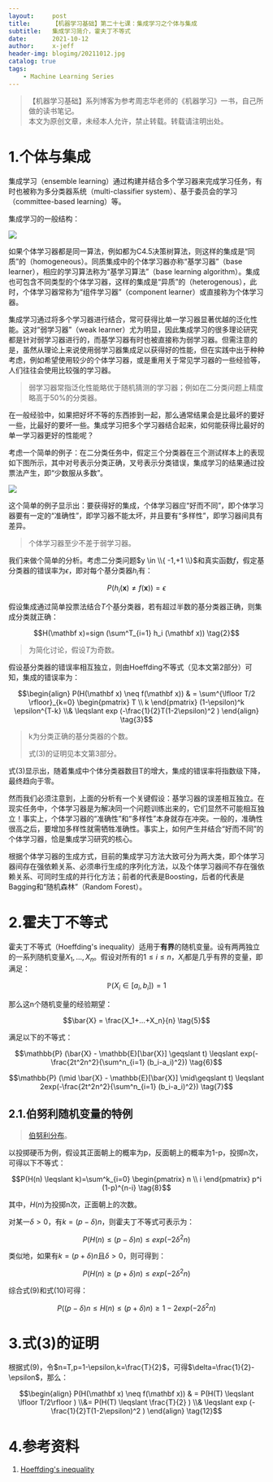 ```yaml
---
layout:     post
title:      【机器学习基础】第二十七课：集成学习之个体与集成
subtitle:   集成学习简介，霍夫丁不等式
date:       2021-10-12
author:     x-jeff
header-img: blogimg/20211012.jpg
catalog: true
tags:
    - Machine Learning Series
---
```

>【机器学习基础】系列博客为参考周志华老师的《机器学习》一书，自己所做的读书笔记。  
>本文为原创文章，未经本人允许，禁止转载。转载请注明出处。

# 1.个体与集成

集成学习（ensemble learning）通过构建并结合多个学习器来完成学习任务，有时也被称为多分类器系统（multi-classifier system）、基于委员会的学习（committee-based learning）等。

集成学习的一般结构：

![](https://xjeffblogimg.oss-cn-beijing.aliyuncs.com/BLOGIMG/BlogImage/MachineLearningSeries/Lesson27/27x1.png)

如果个体学习器都是同一算法，例如都为C4.5决策树算法，则这样的集成是“同质”的（homogeneous）。同质集成中的个体学习器亦称“基学习器”（base learner），相应的学习算法称为“基学习算法”（base learning algorithm）。集成也可包含不同类型的个体学习器，这样的集成是“异质”的（heterogenous），此时，个体学习器常称为“组件学习器”（component learner）或直接称为个体学习器。

集成学习通过将多个学习器进行结合，常可获得比单一学习器显著优越的泛化性能。这对“弱学习器”（weak learner）尤为明显，因此集成学习的很多理论研究都是针对弱学习器进行的，而基学习器有时也被直接称为弱学习器。但需注意的是，虽然从理论上来说使用弱学习器集成足以获得好的性能，但在实践中出于种种考虑，例如希望使用较少的个体学习器，或是重用关于常见学习器的一些经验等，人们往往会使用比较强的学习器。

>弱学习器常指泛化性能略优于随机猜测的学习器；例如在二分类问题上精度略高于50%的分类器。

在一般经验中，如果把好坏不等的东西掺到一起，那么通常结果会是比最坏的要好一些，比最好的要坏一些。集成学习把多个学习器结合起来，如何能获得比最好的单一学习器更好的性能呢？

考虑一个简单的例子：在二分类任务中，假定三个分类器在三个测试样本上的表现如下图所示，其中对号表示分类正确，叉号表示分类错误，集成学习的结果通过投票法产生，即“少数服从多数”。

![](https://xjeffblogimg.oss-cn-beijing.aliyuncs.com/BLOGIMG/BlogImage/MachineLearningSeries/Lesson27/27x2.png)

这个简单的例子显示出：要获得好的集成，个体学习器应“好而不同”，即个体学习器要有一定的“准确性”，即学习器不能太坏，并且要有“多样性”，即学习器间具有差异。

>个体学习器至少不差于弱学习器。

我们来做个简单的分析。考虑二分类问题$y \in \\{ -1,+1 \\}$和真实函数$f$，假定基分类器的错误率为$\epsilon$，即对每个基分类器$h_i$有：

$$P(h_i(\mathbf x) \neq f (\mathbf x))=\epsilon \tag{1}$$

假设集成通过简单投票法结合$T$个基分类器，若有超过半数的基分类器正确，则集成分类就正确：

$$H(\mathbf x)=sign (\sum^T_{i=1} h_i (\mathbf x)) \tag{2}$$

>为简化讨论，假设$T$为奇数。

假设基分类器的错误率相互独立，则由Hoeffding不等式（见本文第2部分）可知，集成的错误率为：

$$\begin{align} P(H(\mathbf x) \neq f(\mathbf x)) & = \sum^{\lfloor T/2 \rfloor}_{k=0} \begin{pmatrix} T \\ k \end{pmatrix} (1-\epsilon)^k \epsilon^{T-k} \\& \leqslant exp (-\frac{1}{2}T(1-2\epsilon)^2 ) \end{align} \tag{3}$$

>k为分类正确的基分类器的个数。
>
>式(3)的证明见本文第3部分。

式(3)显示出，随着集成中个体分类器数目T的增大，集成的错误率将指数级下降，最终趋向于零。

然而我们必须注意到，上面的分析有一个关键假设：基学习器的误差相互独立。在现实任务中，个体学习器是为解决同一个问题训练出来的，它们显然不可能相互独立！事实上，个体学习器的“准确性”和“多样性”本身就存在冲突。一般的，准确性很高之后，要增加多样性就需牺牲准确性。事实上，如何产生并结合“好而不同”的个体学习器，恰是集成学习研究的核心。

根据个体学习器的生成方式，目前的集成学习方法大致可分为两大类，即个体学习器间存在强依赖关系、必须串行生成的序列化方法，以及个体学习器间不存在强依赖关系、可同时生成的并行化方法；前者的代表是Boosting，后者的代表是Bagging和“随机森林”（Random Forest）。

# 2.霍夫丁不等式

霍夫丁不等式（Hoeffding's inequality）适用于**有界**的随机变量。设有两两独立的一系列随机变量$X_1,...,X_n$。假设对所有的$1 \leqslant i \leqslant n$，$X_i$都是几乎有界的变量，即满足：

$$\mathbb{P} (X_i \in [a_i,b_i])=1 \tag{4}$$

那么这n个随机变量的经验期望：

$$\bar{X} = \frac{X_1+...+X_n}{n} \tag{5}$$

满足以下的不等式：

$$\mathbb{P} (\bar{X} - \mathbb{E}[\bar{X}] \geqslant t) \leqslant exp(-\frac{2t^2n^2}{\sum^n_{i=1} (b_i-a_i)^2}) \tag{6}$$

$$\mathbb{P} (\mid \bar{X} - \mathbb{E}[\bar{X}] \mid\geqslant t) \leqslant 2exp(-\frac{2t^2n^2}{\sum^n_{i=1} (b_i-a_i)^2}) \tag{7}$$

## 2.1.伯努利随机变量的特例

>[伯努利分布](http://shichaoxin.com/2019/10/23/数学基础-第八课-概率分布/#111伯努利分布)。

以投掷硬币为例，假设其正面朝上的概率为p，反面朝上的概率为1-p，投掷n次，可得以下不等式：

$$P(H(n) \leqslant k)=\sum^k_{i=0} \begin{pmatrix} n \\ i \end{pmatrix} p^i (1-p)^{n-i} \tag{8}$$

其中，$H(n)$为投掷n次，正面朝上的次数。

对某一$\delta>0$，有$k=(p-\delta)n$，则霍夫丁不等式可表示为：

$$P(H(n) \leqslant (p-\delta)n) \leqslant exp(-2\delta^2 n) \tag{9}$$

类似地，如果有$k=(p+\delta)n$且$\delta>0$，则可得到：

$$P(H(n) \geqslant (p+\delta)n) \leqslant exp(-2\delta^2 n) \tag{10}$$

综合式(9)和式(10)可得：

$$P((p-\delta)n \leqslant H(n) \leqslant (p+\delta)n) \geqslant 1- 2exp(-2\delta^2 n) \tag{11}$$

# 3.式(3)的证明

根据式(9)，令$n=T,p=1-\epsilon,k=\frac{T}{2}$，可得$\delta=\frac{1}{2}-\epsilon$，那么：

$$\begin{align} P(H(\mathbf x) \neq f(\mathbf x)) & = P(H(T) \leqslant \lfloor T/2\rfloor ) \\&=  P(H(T) \leqslant  \frac{T}{2} ) \\& \leqslant  exp (-\frac{1}{2}T(1-2\epsilon)^2 ) \end{align} \tag{12}$$

# 4.参考资料

1. [Hoeffding's inequality](https://en.wikipedia.org/wiki/Hoeffding%27s_inequality)